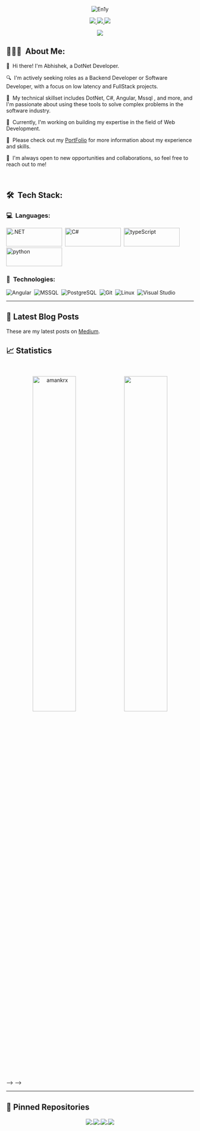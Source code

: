 <p align="center">
  <img src="https://media.tenor.com/mGgWY8RkgYMAAAAC/hello-world.gif" alt="En1y" />
</p>
<p align="center">
	<a href="https://www.linkedin.com/in/abhishek-dhyani-a74abb112/">
		<img src="https://img.shields.io/badge/LinkedIn-0077B5?style=for-the-badge&logo=linkedin&logoColor=white" />
	</a>
  <a href="https://leetcode.com/abhid1211996/">
		<img src="https://img.shields.io/badge/leetcode-ffffff?style=for-the-badge&logo=leetcode&logoColor=black" />
	</a>
	<a href="mailto:abhid1211996@gmail.com">
		<img src="https://img.shields.io/badge/Gmail-D14836?style=for-the-badge&logo=gmail&logoColor=white" />
	</a>
</p>

<p align="center">
	<img src="https://komarev.com/ghpvc/?username=Abhishek-Git-Dhyani&color=blueviolet&style=flat-square&label=Profile+Views" />
</p>

## 👨🏻‍💻 &nbsp;About Me:

<p>👋 &nbsp;Hi there! I'm Abhishek, a DotNet Developer.</p>
<p>🔍 &nbsp;I'm actively seeking roles as a Backend Developer or Software Developer, with a focus on low latency and FullStack projects.</p>
<p>🚀 &nbsp;My technical skillset includes DotNet, C#, Angular, Mssql , and more, and I'm passionate about using these tools to solve complex problems in the software industry.</p>
<p>🌱 &nbsp;Currently, I'm working on building my expertise in the field of Web Development.</p>
<p>📄 &nbsp;Please check out my <a href="">PortFolio</a> for more information about my experience and skills.</p>
<p>🤝 &nbsp;I'm always open to new opportunities and collaborations, so feel free to reach out to me!</p>

<br />

## 🛠 &nbsp;Tech Stack:

### 💻 &nbsp;Languages:

<img src="https://img.shields.io/badge/-DotNet-05122A?style=flat&logo=dotnet" alt=".NET" width="150" height="50">&nbsp;
<img src="https://img.shields.io/badge/-C%23-05122A?style=flat&logo=Csharp" alt="C#" width="150" height="50">&nbsp;
<img src="https://img.shields.io/badge/-TypeScript-05122A?style=flat&logo=typescript" alt="typeScript" width="150" height="50">&nbsp;
<img src="https://img.shields.io/badge/-Python-05122A?style=flat&logo=python" alt="python" width="150" height="50">&nbsp;

### 🚀 &nbsp;Technologies:


![Angular](https://img.shields.io/badge/-Angular-05122A?style=flat&logo=angular)&nbsp;
![MSSQL](https://img.shields.io/badge/-MSSQL-05122A?style=flat&logo=microsoftsqlserver)&nbsp;
![PostgreSQL](https://img.shields.io/badge/-PostgreSQL-05122A?style=flat&logo=postgresql)&nbsp;
![Git](https://img.shields.io/badge/-Git-05122A?style=flat&logo=git)&nbsp;
![Linux](https://img.shields.io/badge/-Linux-05122A?style=flat&logo=linux)&nbsp;
![Visual Studio](https://img.shields.io/badge/-VisualStudio-05122A?style=flat&logo=visualstudio)&nbsp;

<hr />

## 📝 Latest Blog Posts

These are my latest posts on [Medium](https://medium.com/@abhishekdhyani).

## 📈 Statistics

<br/>
<p align="center">
  <img width="48%" src="https://github-readme-stats.vercel.app/api?username=Abhishek-Git-Dhyani&count_private=true&theme=dark&show_icons=true" alt="amankrx" />
  <img width="48%" src="https://github-readme-streak-stats.herokuapp.com/?user=Abhishek-Git-Dhyani&hide_border=true&theme=dark&show_icons=true" />
</p> --> -->

<hr />

## 📕 Pinned Repositories

<p align="center">
	<a href="https://github.com/pradyumantomar/CodeFusion">
		<img align="center" src="https://github-readme-stats.vercel.app/api/pin/?username=pradyumantomar&repo=CodeFusion&hide_border=true&theme=dark&show_icons=true" />
	</a>
	<a href="https://github.com/pradyumantomar/ShareMe">
		<img align="center" src="https://github-readme-stats.vercel.app/api/pin/?username=pradyumantomar&repo=ShareMe&hide_border=true&theme=dark&show_icons=true" />
	</a>
	<a href="https://github.com/pradyumantomar/Travel_Buddy_ReactNative">
		<img align="center" src="https://github-readme-stats.vercel.app/api/pin/?username=pradyumantomar&repo=Travel_Buddy_ReactNative&hide_border=true&theme=dark&show_icons=true" />
	</a>
    <a href="https://github.com/pradyumantomar/pradyumantomar">
		<img align="center" src="https://github-readme-stats.vercel.app/api/pin/?username=pradyumantomar&repo=pradyumantomar&hide_border=true&theme=dark&show_icons=true" />
	</a>
</p>
